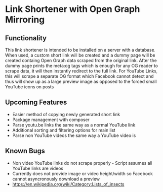 # Link Shortener with Open Graph Mirroring
## Functionality
This link shortener is intended to be installed on a server with a database. When used, a custom short link will be created and a dummy page will be created containg Open Graph data scraped from the original link. After the dummy page prints the meta:og tags which is enough for any OG reader to scrape data, it will then instantly redirect to the full link. For YouTube Links, this will scrape a separate OG format which Facebook cannot detect and thus will show up as a large preview image as opposed to the forced small YouTube icons on posts

## Upcoming Features
* Easier method of copying newly generated short link
* Package management with composer
* Parse youtu.be links the same way as a normal YouTube link
* Additional sorting and filtering options for main list
* Parse non YouTube videos the same way a YouTube video is

## Known Bugs
* Non video YouTube links do not scrape properly - Script assumes all YouTube links are videos
* Currently does not provide image or video height/width so Facebook cannot asyncronously download a preview
* https://en.wikipedia.org/wiki/Category:Lists_of_insects
